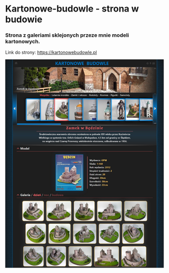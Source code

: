 

# Kartonowe-budowle - strona w budowie

### Strona z galeriami sklejonych przeze mnie modeli kartonowych.

Link do strony: https://kartonowebudowle.pl

![screenshot](screenshot.jpeg)
